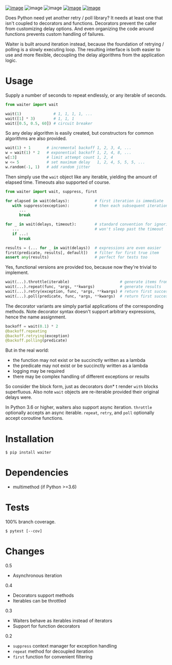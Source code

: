 [![image](https://img.shields.io/pypi/v/waiter.svg)](https://pypi.org/project/waiter/)
![image](https://img.shields.io/pypi/pyversions/waiter.svg)
![image](https://img.shields.io/pypi/status/waiter.svg)
[![image](https://img.shields.io/travis/coady/waiter.svg)](https://travis-ci.org/coady/waiter)
[![image](https://img.shields.io/codecov/c/github/coady/waiter.svg)](https://codecov.io/github/coady/waiter)

Does Python need yet another retry / poll library?
It needs at least one that isn't coupled to decorators and functions.
Decorators prevent the caller from customizing delay options.
And even organizing the code around functions prevents custom handling of failures.

Waiter is built around iteration instead,
because the foundation of retrying / polling is a slowly executing loop.
The resulting interface is both easier to use and more flexible,
decoupling the delay algorithms from the application logic.

# Usage
Supply a number of seconds to repeat endlessly, or any iterable of
seconds.

```python
from waiter import wait

wait(1)              # 1, 1, 1, 1, ...
wait([1] * 3)        # 1, 1, 1
wait([0.5, 0.5, 60]) # circuit breaker
```

So any delay algorithm is easily created, but constructors for common algorithms are also provided.

```python
wait(1) + 1       # incremental backoff 1, 2, 3, 4, ...
w = wait(1) * 2   # exponential backoff 1, 2, 4, 8, ...
w[:3]             # limit attempt count 1, 2, 4
w <= 5            # set maximum delay   1, 2, 4, 5, 5, 5, ...
w.random(-1, 1)   # add random jitter
```

Then simply use the `wait` object like any iterable, yielding the amount of elapsed time.
Timeouts also supported of course.

```python
from waiter import wait, suppress, first

for elapsed in wait(delays):           # first iteration is immediate
   with suppress(exception):           # then each subsequent iteration sleeps as necessary
      ...
      break

for _ in wait(delays, timeout):        # standard convention for ignoring a loop variable
   ...                                 # won't sleep past the timeout
   if ...:
      break

results = (... for _ in wait(delays))  # expressions are even easier
first(predicate, results[, default])   # filter for first true item
assert any(results)                    # perfect for tests too
```

Yes, functional versions are provided too, because now they're trivial to implement.

```python
wait(...).throttle(iterable)                      # generate items from iterable
wait(...).repeat(func, *args, **kwargs)           # generate results
wait(...).retry(exception, func, *args, **kwargs) # return first success or re-raise exception
wait(...).poll(predicate, func, *args, **kwargs)  # return first success or raise StopIteration
```

The decorator variants are simply partial applications of the corresponding methods.
Note decorator syntax doesn't support arbitrary expressions, hence the name assignment.

```python
backoff = wait(0.1) * 2
@backoff.repeating
@backoff.retrying(exception)
@backoff.polling(predicate)
```

But in the real world:
* the function may not exist or be succinctly written as a lambda
* the predicate may not exist or be succinctly written as a lambda
* logging may be required
* there may be complex handling of different exceptions or results

So consider the block form, just as decorators don* t render `with` blocks superfluous.
Also note `wait` objects are re-iterable provided their original delays were.

In Python 3.6 or higher, waiters also support async iteration.
`throttle` optionally accepts an async iterable.
`repeat`, `retry`, and `poll` optionally accept coroutine functions.

# Installation

    $ pip install waiter

# Dependencies
* multimethod (if Python \>=3.6)

# Tests
100% branch coverage.

    $ pytest [--cov]

# Changes
0.5
* Asynchronous iteration

0.4
* Decorators support methods
* Iterables can be throttled

0.3
* Waiters behave as iterables instead of iterators
* Support for function decorators

0.2
* `suppress` context manager for exception handling
* `repeat` method for decoupled iteration
* `first` function for convenient filtering
